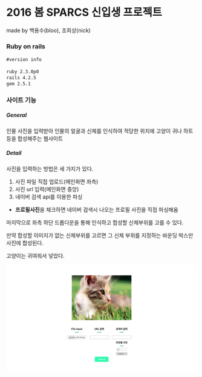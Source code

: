 # 2016 봄 SPARCS 신입생 프로젝트
made by 백용수(bloo), 조희상(nick)

### Ruby on rails
```
#version info

ruby 2.3.0p0
rails 4.2.5
gem 2.5.1
```
### 사이트 기능
##### General
인물 사진을 입력받아 인물의 얼굴과 신체를 인식하여 적당한 위치에 고양이 귀나 하트 등을 합성해주는 웹사이트

##### Detail
사진을 입력하는 방법은 세 가지가 있다.
1. 사진 파일 직접 업로드(메인화면 좌측)
2. 사진 url 입력(메인화면 중앙)
3. 네이버 검색 api를 이용한 파싱
  * **프로필사진**을 체크하면 네이버 검색시 나오는 프로필 사진을 직접 파싱해옴

마지막으로 좌측 하단 드롭다운을 통해 인식하고 합성할 신체부위를 고를 수 있다.

만약 합성할 이미지가 없는 신체부위를 고르면 그 신체 부위를 지정하는 바운딩 박스만 사진에 합성된다.

고양이는 귀여워서 넣었다.

![Image of Home](./home.png)
